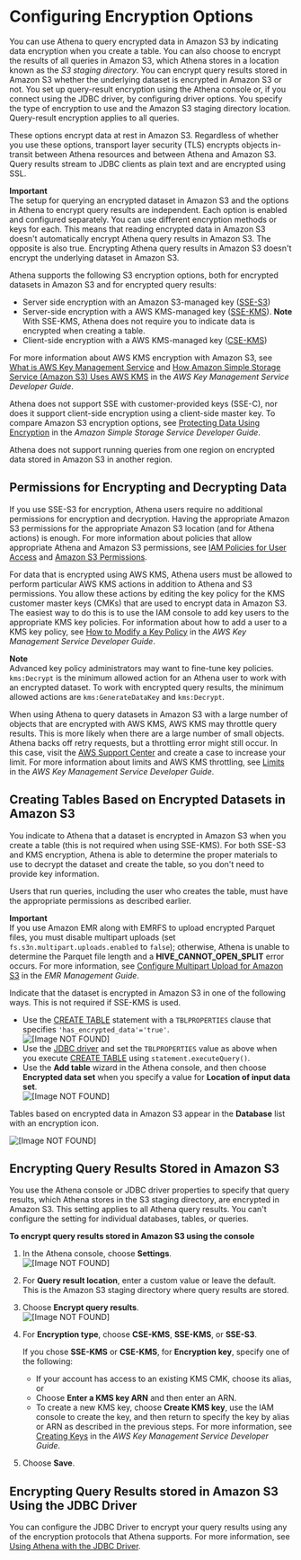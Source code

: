 # Configuring Encryption Options<a name="encryption"></a>

You can use Athena to query encrypted data in Amazon S3 by indicating data encryption when you create a table\. You can also choose to encrypt the results of all queries in Amazon S3, which Athena stores in a location known as the *S3 staging directory*\. You can encrypt query results stored in Amazon S3 whether the underlying dataset is encrypted in Amazon S3 or not\. You set up query\-result encryption using the Athena console or, if you connect using the JDBC driver, by configuring driver options\. You specify the type of encryption to use and the Amazon S3 staging directory location\. Query\-result encryption applies to all queries\.

These options encrypt data at rest in Amazon S3\. Regardless of whether you use these options, transport layer security \(TLS\) encrypts objects in\-transit between Athena resources and between Athena and Amazon S3\. Query results stream to JDBC clients as plain text and are encrypted using SSL\.

**Important**  
The setup for querying an encrypted dataset in Amazon S3 and the options in Athena to encrypt query results are independent\. Each option is enabled and configured separately\. You can use different encryption methods or keys for each\. This means that reading encrypted data in Amazon S3 doesn't automatically encrypt Athena query results in Amazon S3\. The opposite is also true\. Encrypting Athena query results in Amazon S3 doesn't encrypt the underlying dataset in Amazon S3\.

Athena supports the following S3 encryption options, both for encrypted datasets in Amazon S3 and for encrypted query results:
+ Server side encryption with an Amazon S3\-managed key \([SSE\-S3](http://docs.aws.amazon.com/AmazonS3/latest/dev/UsingServerSideEncryption.html)\)
+ Server\-side encryption with a AWS KMS\-managed key \([SSE\-KMS](http://docs.aws.amazon.com/AmazonS3/latest/dev/UsingKMSEncryption.html)\)\.
**Note**  
With SSE\-KMS, Athena does not require you to indicate data is encrypted when creating a table\.
+ Client\-side encryption with a AWS KMS\-managed key \([CSE\-KMS](http://docs.aws.amazon.com/AmazonS3/latest/dev/UsingClientSideEncryption.html#client-side-encryption-kms-managed-master-key-intro)\)

For more information about AWS KMS encryption with Amazon S3, see [What is AWS Key Management Service](http://docs.aws.amazon.com/kms/latest/developerguide/overview.html) and [How Amazon Simple Storage Service \(Amazon S3\) Uses AWS KMS](http://docs.aws.amazon.com/kms/latest/developerguide/services-s3.html) in the *AWS Key Management Service Developer Guide*\.

Athena does not support SSE with customer\-provided keys \(SSE\-C\), nor does it support client\-side encryption using a client\-side master key\. To compare Amazon S3 encryption options, see [Protecting Data Using Encryption](http://docs.aws.amazon.com/AmazonS3/latest/dev/UsingEncryption.html) in the *Amazon Simple Storage Service Developer Guide*\.

Athena does not support running queries from one region on encrypted data stored in Amazon S3 in another region\.

## Permissions for Encrypting and Decrypting Data<a name="permissions-for-encrypting-and-decrypting-data"></a>

If you use SSE\-S3 for encryption, Athena users require no additional permissions for encryption and decryption\. Having the appropriate Amazon S3 permissions for the appropriate Amazon S3 location \(and for Athena actions\) is enough\. For more information about policies that allow appropriate Athena and Amazon S3 permissions, see [IAM Policies for User Access](access.md#managed-policies) and [Amazon S3 Permissions](access.md#s3-permissions)\.

For data that is encrypted using AWS KMS, Athena users must be allowed to perform particular AWS KMS actions in addition to Athena and S3 permissions\. You allow these actions by editing the key policy for the KMS customer master keys \(CMKs\) that are used to encrypt data in Amazon S3\. The easiest way to do this is to use the IAM console to add key users to the appropriate KMS key policies\. For information about how to add a user to a KMS key policy, see [How to Modify a Key Policy](http://docs.aws.amazon.com/kms/latest/developerguide/key-policy-modifying.html#key-policy-modifying-how-to-console-default-view) in the *AWS Key Management Service Developer Guide*\.

**Note**  
Advanced key policy administrators may want to fine\-tune key policies\. `kms:Decrypt` is the minimum allowed action for an Athena user to work with an encrypted dataset\. To work with encrypted query results, the minimum allowed actions are `kms:GenerateDataKey` and `kms:Decrypt`\.

When using Athena to query datasets in Amazon S3 with a large number of objects that are encrypted with AWS KMS, AWS KMS may throttle query results\. This is more likely when there are a large number of small objects\. Athena backs off retry requests, but a throttling error might still occur\. In this case, visit the [AWS Support Center](https://console.aws.amazon.com/support/home) and create a case to increase your limit\. For more information about limits and AWS KMS throttling, see [Limits](http://docs.aws.amazon.com/kms/latest/developerguide/limits.html#requests-per-second) in the *AWS Key Management Service Developer Guide*\.

## Creating Tables Based on Encrypted Datasets in Amazon S3<a name="creating-tables-based-on-encrypted-datasets-in-s3"></a>

You indicate to Athena that a dataset is encrypted in Amazon S3 when you create a table \(this is not required when using SSE\-KMS\)\. For both SSE\-S3 and KMS encryption, Athena is able to determine the proper materials to use to decrypt the dataset and create the table, so you don't need to provide key information\.

Users that run queries, including the user who creates the table, must have the appropriate permissions as described earlier\.

**Important**  
If you use Amazon EMR along with EMRFS to upload encrypted Parquet files, you must disable multipart uploads \(set `fs.s3n.multipart.uploads.enabled` to `false`\); otherwise, Athena is unable to determine the Parquet file length and a **HIVE\_CANNOT\_OPEN\_SPLIT** error occurs\. For more information, see [Configure Multipart Upload for Amazon S3](http://docs.aws.amazon.com/emr/latest/ManagementGuide/emr-plan-upload-s3.html#Config_Multipart) in the *EMR Management Guide*\.

Indicate that the dataset is encrypted in Amazon S3 in one of the following ways\. This is not required if SSE\-KMS is used\.
+ Use the [CREATE TABLE](create-table.md) statement with a `TBLPROPERTIES` clause that specifies `'has_encrypted_data'='true'`\.  
![\[Image NOT FOUND\]](http://docs.aws.amazon.com/athena/latest/ug/images/encrypt_has_encrypted.png)
+ Use the [JDBC driver](connect-with-jdbc.md) and set the `TBLPROPERTIES` value as above when you execute [CREATE TABLE](create-table.md) using `statement.executeQuery()`\.
+ Use the **Add table** wizard in the Athena console, and then choose **Encrypted data set** when you specify a value for **Location of input data set**\.  
![\[Image NOT FOUND\]](http://docs.aws.amazon.com/athena/latest/ug/images/encrypt_has_encrypted_console.png)

Tables based on encrypted data in Amazon S3 appear in the **Database** list with an encryption icon\.

![\[Image NOT FOUND\]](http://docs.aws.amazon.com/athena/latest/ug/images/encrypted_table_icon.png)

## Encrypting Query Results Stored in Amazon S3<a name="encrypting-query-results-stored-in-s3"></a>

You use the Athena console or JDBC driver properties to specify that query results, which Athena stores in the S3 staging directory, are encrypted in Amazon S3\. This setting applies to all Athena query results\. You can't configure the setting for individual databases, tables, or queries\.

**To encrypt query results stored in Amazon S3 using the console**

1. In the Athena console, choose **Settings**\.  
![\[Image NOT FOUND\]](http://docs.aws.amazon.com/athena/latest/ug/images/settings.png)

1. For **Query result location**, enter a custom value or leave the default\. This is the Amazon S3 staging directory where query results are stored\.

1. Choose **Encrypt query results**\.  
![\[Image NOT FOUND\]](http://docs.aws.amazon.com/athena/latest/ug/images/encrypt_query_results.png)

1. For **Encryption type**, choose **CSE\-KMS**, **SSE\-KMS**, or **SSE\-S3**\.

   If you chose **SSE\-KMS** or **CSE\-KMS**, for **Encryption key**, specify one of the following:
   + If your account has access to an existing KMS CMK, choose its alias, or
   + Choose **Enter a KMS key ARN** and then enter an ARN\.
   + To create a new KMS key, choose **Create KMS key**, use the IAM console to create the key, and then return to specify the key by alias or ARN as described in the previous steps\. For more information, see [Creating Keys](http://docs.aws.amazon.com/kms/latest/developerguide/create-keys.html) in the *AWS Key Management Service Developer Guide*\.

1. Choose **Save**\.

## Encrypting Query Results stored in Amazon S3 Using the JDBC Driver<a name="jdbc-encryption"></a>

You can configure the JDBC Driver to encrypt your query results using any of the encryption protocols that Athena supports\. For more information, see [Using Athena with the JDBC Driver](connect-with-jdbc.md)\.